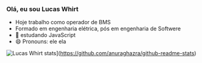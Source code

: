 ### Olá, eu sou Lucas Whirt

- Hoje trabalho como operador de BMS 
- Formado em engenharia elétrica, pós em engenharia de Softwere
- 👯 estudando JavaScript
- 😄 Pronouns: ele ela

![Lucas Whirt stats](https://github-readme-stats.vercel.app/api?username=anuraghazra)](https://github.com/anuraghazra/github-readme-stats)
